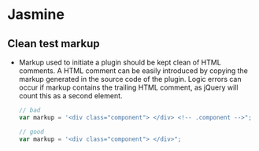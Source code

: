 # Jasmine

## Clean test markup

- Markup used to initiate a plugin should be kept clean of HTML comments.
A HTML comment can be easily introduced by copying the markup generated in the source code of the plugin.
Logic errors can occur if markup contains the trailing HTML comment, as jQuery will count this as a second element.

    ```javascript
    // bad
    var markup = '<div class="component"> </div> <!-- .component -->";

    // good
    var markup = '<div class="component"> </div>";
